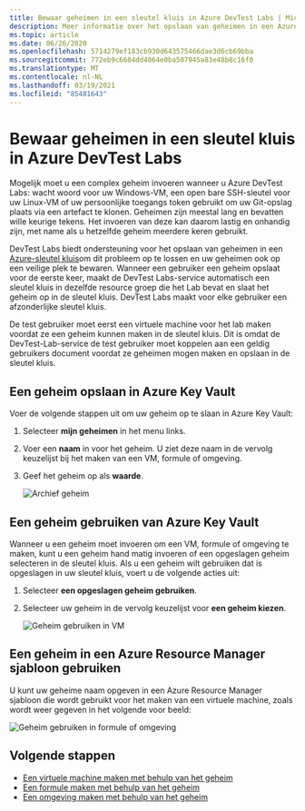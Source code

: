 ```yaml
---
title: Bewaar geheimen in een sleutel kluis in Azure DevTest Labs | Microsoft Docs
description: Meer informatie over het opslaan van geheimen in een Azure Key Vault en het gebruik ervan tijdens het maken van een VM, formule of omgeving.
ms.topic: article
ms.date: 06/26/2020
ms.openlocfilehash: 5714279ef183cb930d643575466dae3d6cb69bba
ms.sourcegitcommit: 772eb9c6684dd4864e0ba507945a83e48b8c16f0
ms.translationtype: MT
ms.contentlocale: nl-NL
ms.lasthandoff: 03/19/2021
ms.locfileid: "85481643"
---
```

# <a name="store-secrets-in-a-key-vault-in-azure-devtest-labs"></a>Bewaar geheimen in een sleutel kluis in Azure DevTest Labs
Mogelijk moet u een complex geheim invoeren wanneer u Azure DevTest Labs: wacht woord voor uw Windows-VM, een open bare SSH-sleutel voor uw Linux-VM of uw persoonlijke toegangs token gebruikt om uw Git-opslag plaats via een artefact te klonen. Geheimen zijn meestal lang en bevatten wille keurige tekens. Het invoeren van deze kan daarom lastig en onhandig zijn, met name als u hetzelfde geheim meerdere keren gebruikt.

DevTest Labs biedt ondersteuning voor het opslaan van geheimen in een [Azure-sleutel kluis](../key-vault/general/overview.md)om dit probleem op te lossen en uw geheimen ook op een veilige plek te bewaren. Wanneer een gebruiker een geheim opslaat voor de eerste keer, maakt de DevTest Labs-service automatisch een sleutel kluis in dezelfde resource groep die het Lab bevat en slaat het geheim op in de sleutel kluis. DevTest Labs maakt voor elke gebruiker een afzonderlijke sleutel kluis. 

De test gebruiker moet eerst een virtuele machine voor het lab maken voordat ze een geheim kunnen maken in de sleutel kluis. Dit is omdat de DevTest-Lab-service de test gebruiker moet koppelen aan een geldig gebruikers document voordat ze geheimen mogen maken en opslaan in de sleutel kluis. 


## <a name="save-a-secret-in-azure-key-vault"></a>Een geheim opslaan in Azure Key Vault
Voer de volgende stappen uit om uw geheim op te slaan in Azure Key Vault:

1. Selecteer **mijn geheimen** in het menu links.
2. Voer een **naam** in voor het geheim. U ziet deze naam in de vervolg keuzelijst bij het maken van een VM, formule of omgeving. 
3. Geef het geheim op als **waarde**.

    ![Archief geheim](media/devtest-lab-store-secrets-in-key-vault/store-secret.png)

## <a name="use-a-secret-from-azure-key-vault"></a>Een geheim gebruiken van Azure Key Vault
Wanneer u een geheim moet invoeren om een VM, formule of omgeving te maken, kunt u een geheim hand matig invoeren of een opgeslagen geheim selecteren in de sleutel kluis. Als u een geheim wilt gebruiken dat is opgeslagen in uw sleutel kluis, voert u de volgende acties uit:

1. Selecteer **een opgeslagen geheim gebruiken**. 
2. Selecteer uw geheim in de vervolg keuzelijst voor **een geheim kiezen**. 

    ![Geheim gebruiken in VM](media/devtest-lab-store-secrets-in-key-vault/secret-store-pick-a-secret.png)

## <a name="use-a-secret-in-an-azure-resource-manager-template"></a>Een geheim in een Azure Resource Manager sjabloon gebruiken
U kunt uw geheime naam opgeven in een Azure Resource Manager sjabloon die wordt gebruikt voor het maken van een virtuele machine, zoals wordt weer gegeven in het volgende voor beeld:

![Geheim gebruiken in formule of omgeving](media/devtest-lab-store-secrets-in-key-vault/secret-store-arm-template.png)

## <a name="next-steps"></a>Volgende stappen

- [Een virtuele machine maken met behulp van het geheim](devtest-lab-add-vm.md) 
- [Een formule maken met behulp van het geheim](devtest-lab-manage-formulas.md)
- [Een omgeving maken met behulp van het geheim](devtest-lab-create-environment-from-arm.md)
